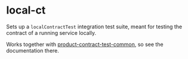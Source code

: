# local-ct

Sets up a `localContractTest` integration test suite, meant for testing the contract of a running service locally.

Works together with [product-contract-test-common](../../product-contract-test-common), so see the documentation there.
